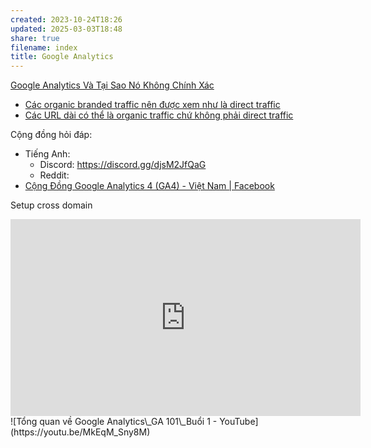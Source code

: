 ```yaml
---
created: 2023-10-24T18:26
updated: 2025-03-03T18:48
share: true
filename: index
title: Google Analytics
---
```



[Google Analytics Và Tại Sao Nó Không Chính Xác](https://conversion.vn/google-analytics-khong-chinh-xac/)

- [Các organic branded traffic nên được xem như là direct traffic](./Traffic,%20social,%20channel/C%C3%A1c%20organic%20branded%20traffic%20n%C3%AAn%20%C4%91%C6%B0%E1%BB%A3c%20xem%20nh%C6%B0%20l%C3%A0%20direct%20traffic.md) 
- [Các URL dài có thể là organic traffic chứ không phải direct traffic](./Traffic,%20social,%20channel/C%C3%A1c%20URL%20d%C3%A0i%20c%C3%B3%20th%E1%BB%83%20l%C3%A0%20organic%20traffic%20ch%E1%BB%A9%20kh%C3%B4ng%20ph%E1%BA%A3i%20direct%20traffic.md) 

Cộng đồng hỏi đáp:
- Tiếng Anh:
	- Discord: https://discord.gg/djsM2JfQaG
	- Reddit: 
- [Cộng Đồng Google Analytics 4 (GA4) - Việt Nam | Facebook](https://www.facebook.com/groups/578268814077720 "Cộng Đồng Google Analytics 4 (GA4) - Việt Nam | Facebook")

Setup cross domain

<iframe width="560" height="315" src="https://www.youtube.com/embed/watch?v=S2_IkFRieM0" title="YouTube video player" frameborder="0" allow="accelerometer; autoplay; clipboard-write; encrypted-media; gyroscope; picture-in-picture; web-share" referrerpolicy="strict-origin-when-cross-origin" allowfullscreen></iframe>
![Tổng quan về Google Analytics\_GA 101\_Buổi 1 - YouTube](https://youtu.be/MkEqM_Sny8M)